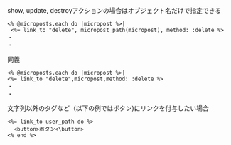 show, update, destroyアクションの場合はオブジェクト名だけで指定できる

```
<% @microposts.each do |micropost %>|
 <%= link_to "delete", micropost_path(micropost), method: :delete %>
・
・
```
同義
```
<% @microposts.each do |micropost %>|
<%= link_to "delete",micropost,method: :delete %>
・
・
```

文字列以外のタグなど（以下の例ではボタン)にリンクを付与したい場合 

```
<%= link_to user_path do %>
  <button>ボタン<\button>
<% end %>
